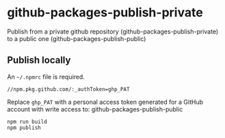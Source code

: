 # github-packages-publish-private

Publish from a private github repository (github-packages-publish-private) to a public one (github-packages-publish-public)

## Publish locally

An `~/.npmrc` file is required.

```
//npm.pkg.github.com/:_authToken=ghp_PAT
```

Replace `ghp_PAT` with a personal access token generated for a GitHub account with write access to: github-packages-publish-public

```
npm run build
npm publish
```